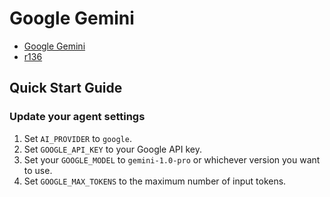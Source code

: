 # Google Gemini

- [Google Gemini](https://cloud.google.com/vertex-ai/generative-ai/docs/model-reference/gemini)
- [r136](https://github.com/sr_fede/r136)

## Quick Start Guide

### Update your agent settings

1. Set `AI_PROVIDER` to `google`.
2. Set `GOOGLE_API_KEY` to your Google API key.
3. Set your `GOOGLE_MODEL` to `gemini-1.0-pro` or whichever version you want to use.
4. Set `GOOGLE_MAX_TOKENS` to the maximum number of input tokens.
